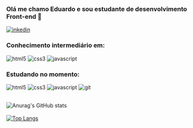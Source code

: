### Olá me chamo Eduardo e sou estudante de desenvolvimento Front-end 🙏
[![inkedin](https://img.shields.io/badge/LinkedIn-0077B5?style=for-the-badge&logo=linkedin&logoColor=white)](https://www.linkedin.com/in/eduardo-hendler/)
<br/>

### Conhecimento intermediário em:

<div style="display: inline_block">
<img alt="html5" src="https://img.shields.io/badge/HTML5-E34F26?style=for-the-badge&logo=html5&logoColor=white"/>

<img alt="css3" src="https://img.shields.io/badge/CSS3-1572B6?style=for-the-badge&logo=css3&logoColor=white"/>

<img alt="javascript" src="https://img.shields.io/badge/JavaScript-F7DF1E?style=for-the-badge&logo=javascript&logoColor=black"/>

### Estudando no momento: 
<div style="display: inline_block">
<img alt="html5" src="https://img.shields.io/badge/HTML5-E34F26?style=for-the-badge&logo=html5&logoColor=white"/>

<img alt="css3" src="https://img.shields.io/badge/CSS3-1572B6?style=for-the-badge&logo=css3&logoColor=white"/>

<img alt="javascript" src="https://img.shields.io/badge/JavaScript-F7DF1E?style=for-the-badge&logo=javascript&logoColor=black"/>

<img alt="git" src="https://img.shields.io/badge/GIT-E44C30?style=for-the-badge&logo=git&logoColor=white"/>
</div><br/>


![Anurag's GitHub stats](https://github-readme-stats.vercel.app/api?username=EduardoHendler&ue&theme=radical)
<br/><br/>
[![Top Langs](https://github-readme-stats.vercel.app/api/top-langs/?username=EduardoHendler&layout=compact)](https://github.com/anuraghazra/github-readme-stats)
